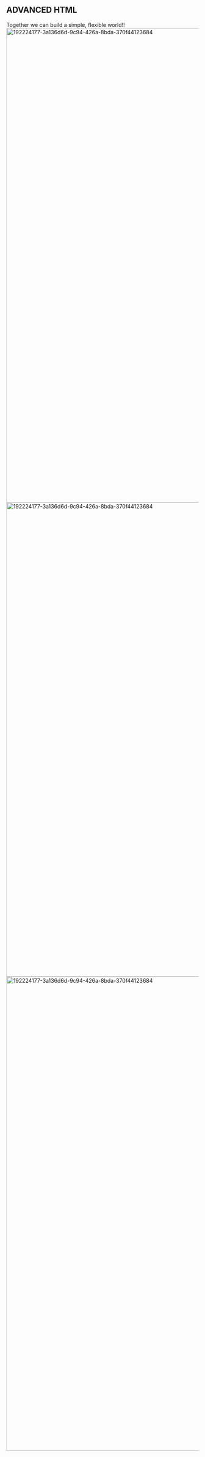 ## ADVANCED HTML
Together we can build a simple, flexible world!!
<img width="1240" alt="192224177-3a136d6d-9c94-426a-8bda-370f44123684" src= "https://github.com/user-attachments/assets/1a2ac1c5-cd83-42a5-9753-b742fd238e80">
<img width="1240" alt="192224177-3a136d6d-9c94-426a-8bda-370f44123684" src= "https://github.com/user-attachments/assets/0a807a7b-b65f-4001-9528-19715b0cedc1">
<img width="1240" alt="192224177-3a136d6d-9c94-426a-8bda-370f44123684" src= "https://github.com/user-attachments/assets/b56f987e-21a5-441a-a9ab-78b3f0aca0d8">
